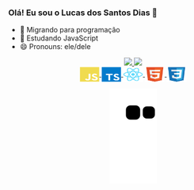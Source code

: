 ### Olá! Eu sou o Lucas dos Santos Dias 👋

- 🔭 Migrando para programação
- 🌱 Estudando JavaScript
- 😄 Pronouns: ele/dele

<div align="center">
  <a href="https://github.com/Lucas-SDias">
  <img height="170em" src="https://github-readme-stats.vercel.app/api?username=Lucas-SDias&show_icons=true&theme=dracula&include_all_commits=true&count_private=true"/>
  <img height="170em" src="https://github-readme-stats.vercel.app/api/top-langs/?username=Lucas-SDias&layout=compact&langs_count=7&theme=dracula"/>
</div>

<div style="display: inline_block" align="center">
  <img align="center" alt="Lucas-Js" height="30" width="40" src="https://raw.githubusercontent.com/devicons/devicon/master/icons/javascript/javascript-plain.svg">
  <img align="center" alt="Lucas-Ts" height="30" width="40" src="https://raw.githubusercontent.com/devicons/devicon/master/icons/typescript/typescript-plain.svg">
  <img align="center" alt="Lucas-React" height="30" width="40" src="https://raw.githubusercontent.com/devicons/devicon/master/icons/react/react-original.svg">
  <img align="center" alt="Lucas-HTML" height="30" width="40" src="https://raw.githubusercontent.com/devicons/devicon/master/icons/html5/html5-original.svg">
  <img align="center" alt="Lucas-CSS" height="30" width="40" src="https://raw.githubusercontent.com/devicons/devicon/master/icons/css3/css3-original.svg">
  
 ![Snake animation](https://github.com/Lucas-SDias/Lucas-SDias/blob/output/github-contribution-grid-snake.svg) 
</div>
